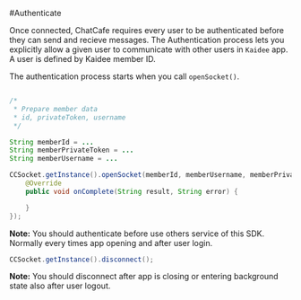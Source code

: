 #Authenticate

Once connected, ChatCafe requires every user to be authenticated before they can send and recieve messages. The Authentication process lets you explicitly allow a given user to communicate with other users in `Kaidee` app. A user is defined by Kaidee member ID.

The authentication process starts when you call `openSocket()`.

```java

/*
 * Prepare member data
 * id, privateToken, username
 */

String memberId = ...
String memberPrivateToken = ...
String memberUsername = ...

CCSocket.getInstance().openSocket(memberId, memberUsername, memberPrivateToken, new CCConstant.CCResultCallback<String>() {
    @Override
    public void onComplete(String result, String error) {

    }
});

```

<b>Note:</b> You should authenticate before use others service of this SDK. Normally every times app opening and after user login.

```java
CCSocket.getInstance().disconnect();
```
<b>Note:</b> You should disconnect after app is closing or entering background state also after user logout.

